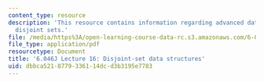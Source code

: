 ```yaml
---
content_type: resource
description: 'This resource contains information regarding advanced data structures:
  disjoint sets.'
file: /media/https%3A/open-learning-course-data-rc.s3.amazonaws.com/6-046j-design-and-analysis-of-algorithms-spring-2012/dbbca5218779336114dcd3b3195e7783_MIT6_046JS12_lec16.pdf
file_type: application/pdf
resourcetype: Document
title: '6.046J Lecture 16: Disjoint-set data structures'
uid: dbbca521-8779-3361-14dc-d3b3195e7783
---
```

